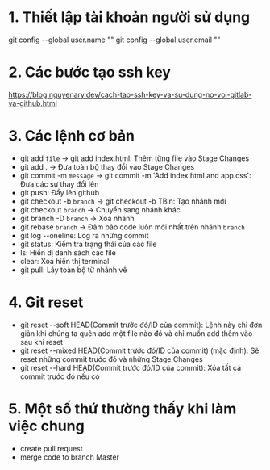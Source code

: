# 1. Thiết lập tài khoản người sử dụng
git config --global user.name ""
git config --global user.email ""
# 2. Các bước tạo ssh key
https://blog.nguyenary.dev/cach-tao-ssh-key-va-su-dung-no-voi-gitlab-va-github.html
# 3. Các lệnh cơ bản
- git add `file` -> git add index.html: Thêm từng file vào Stage Changes
- git add . -> Đưa toàn bộ thay đổi vào Stage Changes
- git commit -m `message` -> git commit -m 'Add index.html and app.css': Đưa các sự thay đổi lên
- git push: Đẩy lên github
- git checkout -b `branch` -> git checkout -b TBin: Tạo nhánh mới
- git checkout `branch` -> Chuyển sang nhánh khác
- git branch -D `branch` -> Xóa nhánh
- git rebase `branch` -> Đảm bảo code luôn mới nhất trên nhánh `branch`
- git log --oneline: Log ra những commit
- git status: Kiểm tra trạng thái của các file
- ls: Hiển dị danh sách các file
- clear: Xóa hiển thị terminal
- git pull: Lấy toàn bộ từ nhánh về
# 4. Git reset
- git reset --soft HEAD(Commit trước đó/ID của commit): Lệnh này chỉ đơn giản khi chúng ta quên add một file nào đó và chỉ muốn add thêm vào sau khi reset
- git reset --mixed HEAD(Commit trước đó/ID của commit) (mặc định): Sẽ reset những commit trước đó và những Stage Changes
- git reset --hard HEAD(Commit trước đó/ID của commit): Xóa tất cả commit trước đó nếu có
# 5. Một số thứ thường thấy khi làm việc chung
- create pull request
- merge code to branch Master
